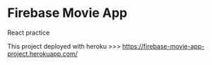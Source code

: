 # Firebase Movie App

React practice

This project deployed with heroku >>> https://firebase-movie-app-project.herokuapp.com/
